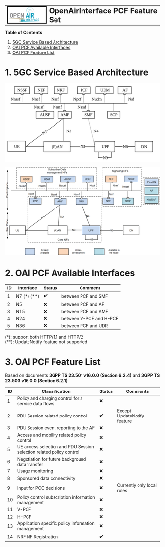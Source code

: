 <table style="border-collapse: collapse; border: none;">
  <tr style="border-collapse: collapse; border: none;">
    <td style="border-collapse: collapse; border: none;">
      <a href="http://www.openairinterface.org/">
         <img src="./images/oai_final_logo.png" alt="" border=3 height=50 width=150>
         </img>
      </a>
    </td>
    <td style="border-collapse: collapse; border: none; vertical-align: center;">
      <b><font size = "5">OpenAirInterface PCF Feature Set</font></b>
    </td>
  </tr>
</table>

**Table of Contents**

1. [5GC Service Based Architecture](#1-5gc-service-based-architecture)
2. [OAI PCF Available Interfaces](#2-oai-pcf-available-interfaces)
3. [OAI PCF Feature List](#3-oai-pcf-feature-list)

# 1. 5GC Service Based Architecture #

![5GC SBA](./images/5gc_sba.png)

![Scope of the implementation](images/all_roadmap_v2_global.png)

# 2. OAI PCF Available Interfaces #

| **ID** | **Interface** | **Status**         | **Comment**             |
|--------|---------------|--------------------|-------------------------|
| 1      | N7 (*) (**)   | :heavy_check_mark: | between PCF and SMF     |
| 2      | N5            | :x:                | between PCF and AF      |
| 3      | N15           | :x:                | between PCF and AMF     |
| 4      | N24           | :x:                | between V-PCF and H-PCF |
| 5      | N36           | :x:                | between PCF and UDR     |

(*): support both HTTP/1.1 and HTTP/2  
(**): UpdateNotify feature not supported

# 3. OAI PCF Feature List #

Based on documents **3GPP TS 23.501 v16.0.0 (Section 6.2.4)** and **3GPP TS 23.503 v16.0.0 (Section 6.2.1)**

| **ID** | **Classification**                                                   | **Status**         | **Comments**                |
|--------|----------------------------------------------------------------------|--------------------|-----------------------------|
| 1      | Policy and charging control for a service data flows                 | :x:                |                             |
| 2      | PDU Session related policy control                                   | :heavy_check_mark: | Except UpdateNotify feature |
| 3      | PDU Session event reporting to the AF                                | :x:                |                             | 
| 4      | Access and mobility related policy control                           | :x:                |                             |
| 5      | UE access selection and PDU Session selection related policy control | :x:                |                             |
| 6      | Negotiation for future background data transfer                      | :x:                |                             |
| 7      | Usage monitoring                                                     | :x:                |                             | 
| 8      | Sponsored data connectivity                                          | :x:                |                             |
| 9      | Input for PCC decisions                                              | :x:                | Currently only local rules  |
| 10     | Policy control subscription information management                   | :x:                |                             |
| 11     | V-PCF                                                                | :x:                |                             |
| 12     | H-PCF                                                                | :x:                |                             |
| 13     | Application specific policy information management                   | :x:                |                             |
| 14     | NRF NF Registration                                                  | :heavy_check_mark: |                             |
